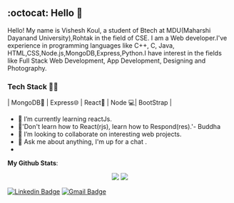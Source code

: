 
## :octocat: Hello 👋 

Hello! My name is Vishesh Koul, a student of Btech at MDU(Maharshi Dayanand University),Rohtak in the field of CSE. I am a Web developer.I've experience in programming languages like C++, C, Java, HTML,CSS,Node.js,MongoDB,Express,Python.I have interest in the fields like Full Stack Web Development, App Development, Designing and Photography.

### Tech Stack 👨‍💻
| MongoDB🍃 | Express🌐 | React📜 | Node 💻| BootStrap |

- 📜 I’m currently learning reactJs.
- 🧘'Don't learn how to React(rjs), learn how to Respond(res).'- Buddha 
- 👯 I’m looking to collaborate on interesting web projects. 
- 💬 Ask me about anything, I'm up for a chat .
- 

 <summary>  <b>My Github Stats</b>: </summary>
 <p align = "center">
  <img src = "https://github-readme-stats.vercel.app/api?username=fizen1201&show_icons=true&theme=tokyonight&line_height=27">
  <img src = "https://github-readme-stats.vercel.app/api/top-langs/?username=fizen1201&theme=tokyonight">
</p>
 





[![Linkedin Badge](https://img.shields.io/badge/-Vishesh-blue?style=flat-square&logo=Linkedin&logoColor=white&link=https://www.linkedin.com/in/vishesh-koul-460655146/)](https://www.linkedin.com/in/vishesh-koul-460655146/)  [![Gmail Badge](https://img.shields.io/badge/-Vishesh-c14438?style=flat-square&logo=Gmail&logoColor=white&link=mailto:visheshkoul@gmail.com)](mailto:visheshkoul@gmail.com)

